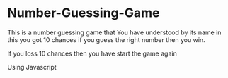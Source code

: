 # Number-Guessing-Game
This is a number guessing game that You have understood by its name in this you got 10 chances if you guess the right number then you win.

If you loss 10 chances then you have start the game again


Using Javascript
